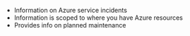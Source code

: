 - Information on Azure service incidents
- Information is scoped to where you have Azure resources
- Provides info on planned maintenance
